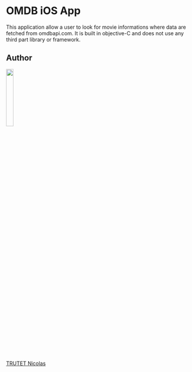 # OMDB iOS App

This application allow a user to look for movie informations where data are fetched from omdbapi.com.
It is built in objective-C and does not use any third part library or framework.

## Author

<img src="https://lh3.googleusercontent.com/WWbIBlqK11v2FbeCl5X3ViQA49hb3OGEj5t_aRcQ1ZDyrAVQLdnrnHzgXk45tvTDD8pkW1RbMHvRI9YonRotvBjT1qFrh61C1sjuElV4b9fgXHaoIrvyY47pmXHI1ufuDSBa-TMUJ_OfI7H_6L2tmwROLTSS7JcyK-aS4KQiqNi-Kd8CNSHt_0oh2aTaT1t9IpdR7lHUCWTuVRyKxaUXQYEKLTM6AUmiRYwQxypvB749YMTalX8iVb4qQMqfWJbfH8hzgxcvnoBL9is_WSTRjQXqvLj33a519JJsflvY9fgFYCXFvP55U4fO3aIsL3cquOsptfYX5KKiBvoUm3bekVJrlSSt3cBleo1tiOFfp7BnaZ6GAKtzI4SZO1Ways6S_MLacWvaOrcL0Dhbv6c1Lt8Ry4G2lF3ZdghOKS1Rha2_kQF7ATDrNP_f-oE8pJ_MlGKT5y8v6C0ghEFzUBFpaZA7jQcPFPyBWxfQOmQn72ZbZ6TlatTxcBTMjoE9FLyqkkWF0WJ0cUxyjiliWmBujU-7Ml003zz90cd1v4uA-6LRzV8Z8S9C1eS2kx2dw-AFg9JNFhla0FPcbpIzRSx47MuUd_8R19bFZmfaIVWXhIjvE4fs9AU=w958-h1702-no" width="20%">


<a href="http://www.nicolastrutet.com/">TRUTET Nicolas</a>

